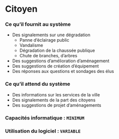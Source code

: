 # Citoyen

### Ce qu’il fournit au système
- Des signalements sur une dégradation
  - Panne d’éclairage public
  - Vandalisme
  - Dégradation de la chaussée publique
  - Chute de branches, d’arbres
- Des suggestions d’amélioration d’aménagement
- Des suggestions de création d’équipement
- Des réponses aux questions et sondages des élus

### Ce qu’il attend du système
- Des informations sur les services de la ville
- Des signalements de la part des citoyens
- Des suggestions de projet d’aménagements

### Capacités informatique : ``` MINIMUM ```

### Utilisation du logiciel : ``` VARIABLE ```
